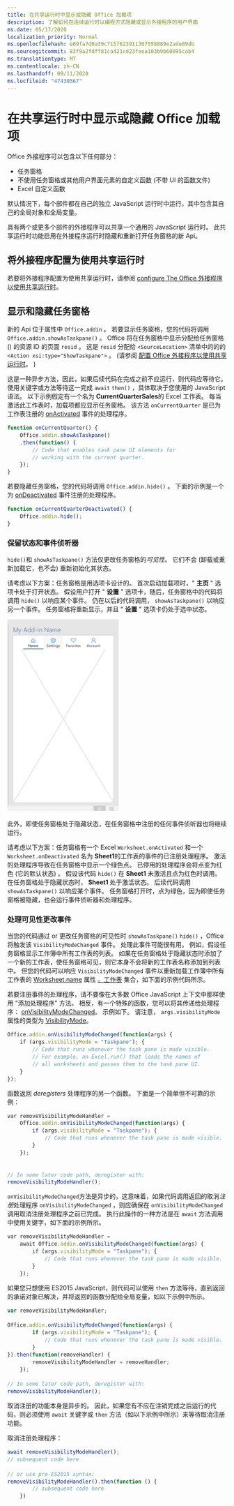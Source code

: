 ```yaml
---
title: 在共享运行时中显示或隐藏 Office 加载项
description: 了解如何在连续运行时以编程方式隐藏或显示外接程序的用户界面
ms.date: 05/17/2020
localization_priority: Normal
ms.openlocfilehash: e09fa7d0a39c7157823911307558889e2ade89db
ms.sourcegitcommit: 83f9a2fdff81ca421cd23feea103b9b60895cab4
ms.translationtype: MT
ms.contentlocale: zh-CN
ms.lasthandoff: 09/11/2020
ms.locfileid: "47430567"
---
```

# <a name="show-or-hide-an-office-add-in-in-a-shared-runtime"></a>在共享运行时中显示或隐藏 Office 加载项

Office 外接程序可以包含以下任何部分：

- 任务窗格
- 不使用任务窗格或其他用户界面元素的自定义函数 (不带 UI 的函数文件) 
- Excel 自定义函数

默认情况下，每个部件都在自己的独立 JavaScript 运行时中运行，其中包含其自己的全局对象和全局变量。

具有两个或更多个部件的外接程序可以共享一个通用的 JavaScript 运行时。 此共享运行时功能启用在外接程序运行时隐藏和重新打开任务窗格的新 Api。

## <a name="configure-an-add-in-to-use-a-shared-runtime"></a>将外接程序配置为使用共享运行时

若要将外接程序配置为使用共享运行时，请参阅 [configure The Office 外接程序以使用共享运行时](configure-your-add-in-to-use-a-shared-runtime.md)。

## <a name="show-and-hide-the-task-pane"></a>显示和隐藏任务窗格

新的 Api 位于属性中 `Office.addin` 。 若要显示任务窗格，您的代码将调用 `Office.addin.showAsTaskpane()` 。 Office 将在任务窗格中显示分配给任务窗格 () 的资源 ID 的页面 `resid` 。 这是 `resid` 分配给 `<SourceLocation>` 清单中的的的 `<Action xsi:type="ShowTaskpane">` 。  (请参阅 [配置 Office 外接程序以使用共享运行时](configure-your-add-in-to-use-a-shared-runtime.md)。 ) 

这是一种异步方法，因此，如果后续代码在完成之前不应运行，则代码应等待它。 使用关键字或方法等待这一完成 `await` `then()` ，具体取决于您使用的 JavaScript 语法。 以下示例假定有一个名为 **CurrentQuarterSales**的 Excel 工作表。 每当激活此工作表时，加载项都应显示任务窗格。 该方法 `onCurrentQuarter` 是已为工作表注册的 [onActivated](/javascript/api/excel/excel.worksheet?view=excel-js-preview&preserve-view=true#onactivated) 事件的处理程序。

```javascript
function onCurrentQuarter() {
    Office.addin.showAsTaskpane()
    .then(function() {
        // Code that enables task pane UI elements for
        // working with the current quarter.
    });
}
```

若要隐藏任务窗格，您的代码将调用 `Office.addin.hide()` 。 下面的示例是一个为 [onDeactivated](/javascript/api/excel/excel.worksheet?view=excel-js-preview&preserve-view=true#ondeactivated) 事件注册的处理程序。

```javascript
function onCurrentQuarterDeactivated() {
    Office.addin.hide();
}
```

### <a name="preservation-of-state-and-event-listeners"></a>保留状态和事件侦听器

`hide()`和 `showAsTaskpane()` 方法仅更改任务窗格的*可见性*。 它们不会 (卸载或重新加载它，也不会) 重新初始化其状态。

请考虑以下方案：任务窗格是用选项卡设计的。 首次启动加载项时，" **主页** " 选项卡处于打开状态。 假设用户打开 " **设置** " 选项卡，随后，任务窗格中的代码将调用 `hide()` 以响应某个事件。 仍在以后的代码调用， `showAsTaskpane()` 以响应另一个事件。 任务窗格将重新显示，并且 " **设置** " 选项卡仍处于选中状态。

![任务窗格的屏幕截图，其中有四个标签为 "主页"、"设置"、"收藏夹" 和 "帐户"。](../images/TaskpaneWithTabs.png)

此外，即使任务窗格处于隐藏状态，在任务窗格中注册的任何事件侦听器也将继续运行。

请考虑以下方案：任务窗格有一个 Excel `Worksheet.onActivated` 和一个 `Worksheet.onDeactivated` 名为 **Sheet1**的工作表的事件的已注册处理程序。 激活的处理程序导致在任务窗格中显示一个绿色点。 已停用的处理程序会将点变为红色 (它的默认状态) 。 假设该代码 `hide()` 在 **Sheet1** 未激活且点为红色时调用。 在任务窗格处于隐藏状态时， **Sheet1** 处于激活状态。 后续代码调用 `showAsTaskpane()` 以响应某个事件。 任务窗格打开时，点为绿色，因为即使任务窗格被隐藏，也会运行事件侦听器和处理程序。

### <a name="handle-visibility-changed-event"></a>处理可见性更改事件

当您的代码通过 or 更改任务窗格的可见性时 `showAsTaskpane()` `hide()` ，Office 将触发该 `VisibilityModeChanged` 事件。 处理此事件可能很有用。 例如，假设任务窗格显示工作簿中所有工作表的列表。 如果在任务窗格处于隐藏状态时添加了一个新的工作表，使任务窗格可见，则它本身不会将新的工作表名称添加到列表中。 但您的代码可以响应 `VisibilityModeChanged` 事件以重新加载工作簿中所有工作表的 [Worksheet.name](/javascript/api/excel/excel.worksheet#name) 属性 [。工作表](/javascript/api/excel/excel.workbook#worksheets) 集合，如下面的示例代码所示。

若要注册事件的处理程序，请不要像在大多数 Office JavaScript 上下文中那样使用 "添加处理程序" 方法。 相反，有一个特殊的函数，您可以将其传递给处理程序： [onVisibilityModeChanged](/javascript/api/office/office.addin#onvisibilitymodechanged-listener-)。 示例如下。 请注意， `args.visibilityMode` 属性的类型为 [VisibilityMode](/javascript/api/office/office.visibilitymode)。

```javascript
Office.addin.onVisibilityModeChanged(function(args) {
    if (args.visibilityMode = "Taskpane"); {
        // Code that runs whenever the task pane is made visible.
        // For example, an Excel.run() that loads the names of
        // all worksheets and passes them to the task pane UI.
    }
});
```

函数返回 *deregisters* 处理程序的另一个函数。 下面是一个简单但不可靠的示例：

```javascript
var removeVisibilityModeHandler =
    Office.addin.onVisibilityModeChanged(function(args) {
        if (args.visibilityMode = "Taskpane"); {
            // Code that runs whenever the task pane is made visible.
        }
    });


// In some later code path, deregister with:
removeVisibilityModeHandler();
```

`onVisibilityModeChanged`方法是异步的，这意味着，如果代码调用返回的取消*注册*处理程序 `onVisibilityModeChanged` ，则应确保在 `onVisibilityModeChanged` 调用取消注册处理程序之前已完成。 执行此操作的一种方法是在 `await` 方法调用中使用关键字，如下面的示例所示。

```javascript
var removeVisibilityModeHandler =
    await Office.addin.onVisibilityModeChanged(function(args) {
        if (args.visibilityMode = "Taskpane"); {
            // Code that runs whenever the task pane is made visible.
        }
    });
```

如果您只想使用 ES2015 JavaScript，则代码可以使用 `then` 方法等待，直到返回的承诺对象已解决，并将返回的函数分配给全局变量，如以下示例中所示。

```javascript
var removeVisibilityModeHandler;

Office.addin.onVisibilityModeChanged(function(args) {
        if (args.visibilityMode = "Taskpane"); {
            // Code that runs whenever the task pane is made visible.
        }
}).then(function(removeHandler) {
        removeVisibilityModeHandler = removeHandler;
    });

// In some later code path, deregister with:
removeVisibilityModeHandler();
```

取消注册的功能本身是异步的。 因此，如果您有不应在注销完成之后运行的代码，则必须使用 `await` 关键字或 `then` 方法（如以下示例中所示）来等待取消注册功能。

取消注册处理程序：

```javascript
await removeVisibilityModeHandler();
// subsequent code here

// or use pre-ES2015 syntax:
removeVisibilityModeHandler().then(function () {
        // subsequent code here
    })
```
